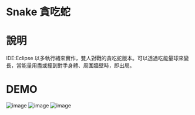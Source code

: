 # Snake 貪吃蛇

# 說明
IDE:Eclipse
以多執行緒來實作，雙人對戰的貪吃蛇版本。可以透過吃能量球來變長，當能量用盡或撞到對手身體、周圍牆壁時，即出局。

# DEMO

![image](https://user-images.githubusercontent.com/39626315/209253864-91827d6e-42aa-45ed-a9ef-680d414a0d7e.png)
![image](https://user-images.githubusercontent.com/39626315/209253870-3d07252f-6613-410d-b814-60348c16b374.png)
![image](https://user-images.githubusercontent.com/39626315/209253896-98eb12c8-c01d-43d6-80c8-3c519316ccc4.png)
